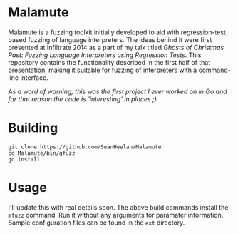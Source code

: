# Malamute

Malamute is a fuzzing toolkit initially developed to aid with regression-test
based fuzzing of language interpreters. The ideas behind it were first presented
at Infiltrate 2014 as a part of my talk titled *Ghosts of Christmas Past:
Fuzzing Language Interpreters using Regression Tests*. This repository contains
the functionality described in the first half of that presentation, making it
suitable for fuzzing of interpreters with a command-line interface.

*As a word of warning, this was the first project I ever worked on in Go and
for that reason the code is 'interesting' in places ;)*

# Building

	git clone https://github.com/SeanHeelan/Malamute
	cd Malamute/bin/gfuzz
	go install

# Usage

I'll update this with real details soon. The above build commands install the
`mfuzz` command. Run it without any arguments for paramater information. Sample
configuration files can be found in the `ext` directory.

